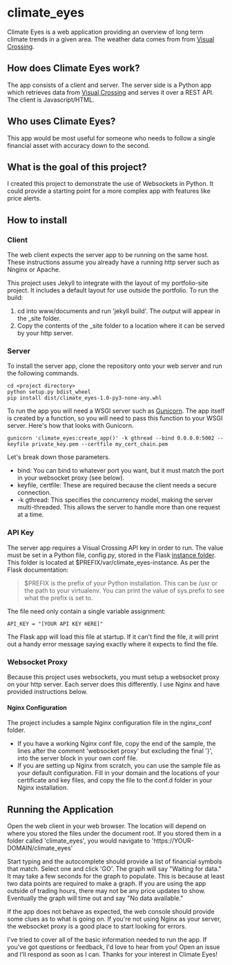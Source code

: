 # climate_eyes
Climate Eyes is a web application providing an overview of long term climate trends in a given area.  The weather data comes from from [Visual Crossing][1].

## How does Climate Eyes work?
The app consists of a client and server.  The server side is a Python app which retrieves data from [Visual Crossing][1] and serves it over a REST API. The client is Javascript/HTML.

## Who uses Climate Eyes?
This app would be most useful for someone who needs to follow a single financial asset with accuracy down to the second.

## What is the goal of this project?
I created this project to demonstrate the use of Websockets in Python.  It could provide a starting point for a more complex app with features like price alerts.

## How to install
### Client
The web client expects the server app to be running on the same host.  These instructions assume you already have a running http server such as Nnginx or Apache.

This project uses Jekyll to integrate with the layout of my portfolio-site project.  It includes a default layout for use outside the portfolio.  To run the build:
1. cd into www/documents and run 'jekyll build'.  The output will appear in the \_site folder.  
2. Copy the contents of the \_site folder to a location where it can be served by your http server.

### Server
To install the server app, clone the repository onto your web server and run the following commands.
```
cd <project directory>
python setup.py bdist_wheel
pip install dist/climate_eyes-1.0-py3-none-any.whl
```
To run the app you will need a WSGI server such as [Gunicorn][2].  The app itself is created by a function, so you will need to pass this function to your WSGI server.  Here's how that looks with Gunicorn.

    gunicorn 'climate_eyes:create_app()' -k gthread --bind 0.0.0.0:5002 --keyfile private_key.pem --certfile my_cert_chain.pem

Let's break down those parameters.
- bind: You can bind to whatever port you want, but it must match the port in your websocket proxy (see below).  
- keyfile, certfile: These are required because the client needs a secure connection.  
- -k gthread: This specifies the concurrency model, making the server multi-threaded.  This allows the server to handle more than one request at a time.

### API Key
The server app requires a Visual Crossing API key in order to run.  The value must be set in a Python file, config.py, stored in the Flask [instance folder][3].  This folder is located at $PREFIX/var/climate_eyes-instance.  As per the Flask documentation:

> $PREFIX is the prefix of your Python installation. This can be /usr or the path to your virtualenv. You can print the value of sys.prefix to see what the prefix is set to.

The file need only contain a single variable assignment:

    API_KEY = "[YOUR API KEY HERE]"

The Flask app will load this file at startup.  If it can't find the file, it will print out a handy error message saying exactly where it expects to find the file.

### Websocket Proxy
Because this project uses websockets, you must setup a websocket proxy on your http server.  Each server does this differently.  I use Nginx and have provided instructions below.

#### Nginx Configuration
The project includes a sample Nginx configuration file in the nginx_conf folder.
- If you have a working Nginx conf file, copy the end of the sample, the lines after the comment 'websocket proxy' but excluding the final '}', into the server block in your own conf file.
- If you are setting up Nginx from scratch, you can use the sample file as your default configuration.  Fill in your domain and the locations of your certificate and key files, and copy the file to the conf.d folder in your Nginx installation.

## Running the Application
Open the web client in your web browser.  The location will depend on where you stored the files under the document root.  If you stored them in a folder called 'climate_eyes', you would navigate to 'https://YOUR-DOMAIN/climate_eyes'

Start typing and the autocomplete should provide a list of financial symbols that match.  Select one and click 'GO'.  The graph will say "Waiting for data."  It may take a few seconds for the graph to populate.  This is because at least two data points are required to make a graph.  If you are using the app outside of trading hours, there may not be any price updates to show.  Eventually the graph will time out and say "No data available."

If the app does not behave as expected, the web console should provide some clues as to what is going on.  If you're not using Nginx as your server, the websocket proxy is a good place to start looking for errors.

I've tried to cover all of the basic information needed to run the app.  If you've got questions or feedback, I'd love to hear from you!  Open an issue and I'll respond as soon as I can.  Thanks for your interest in Climate Eyes!

[1]: <https://www.visualcrossing.com/resources/documentation/weather-api/weather-api-documentation/> "Visual Crossing"
[2]: <https://gunicorn.org/> "Gunicorn"
[3]: <https://flask.palletsprojects.com/en/1.1.x/config/#instance-folders> "Instance Folders"